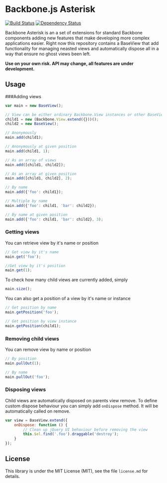 # Backbone.js Asterisk

[![Build Status](https://travis-ci.org/lrodziewicz/backbone-asterisk.png?branch=master)](https://travis-ci.org/lrodziewicz/backbone-asterisk)
[![Dependency Status](https://gemnasium.com/lrodziewicz/backbone-asterisk.png)](https://gemnasium.com/lrodziewicz/backbone-asterisk)

Backbone Asterisk is an a set of extensions for standard Backbone components adding new features that make developing more complex applications easier.
Right now this repository contains a BaseView that add functionality for managing neasted views and automatically dispose all in a way that ensure no ghost views been left.

**Use on your own risk. API may change, all features are under development.**

## Usage

###Adding views

```javascript
var main = new BaseView();

// View can be either ordinary Backbone.View instances or other BaseView's
child1 = new (Backbone.View.extend({}))();
child2 = new BaseView();

// Anonymously 
main.add(child1);

// Anonymously at given position
main.add(child1, 1);

// As an array of views
main.add([child1, child2]);

// As an array at given position
main.add([child1, child2], 2);

// By name
main.add({'foo': child1});

// Multiple by name
main.add({'foo': child1, 'bar': child2});

// By name at given position
main.add({'foo': child1, 'bar': child2}, 3);
```

### Getting views

You can retrieve view by it's name or position
```javascript
// Get view by it's name
main.get('foo');

//Get view by it's position
main.get(1);
```

To check how many child views are currently added, simply
```javascript
main.size();
```

You can also get a position of a view by it's name or instance
```javascript
// Get position by name
main.getPosition('foo');

// Get position by view instance
main.getPosition(child1);
```

### Removing child views

You can remove view by name or position
```javascript
// By position
main.pullOut(1);

// By name
main.pullOut('foo');
```

### Disposing views

Child views are automatically disposed on parents view remove. To define custom dispose behaviour you can simply add `onDispose` method. It will be automatically called on remove.

```javascript
var view = BaseView.extend({
	onDispose: function () {
		// Clean up jQuery UI behaviour before removing the view
		this.$el.find('.foo').draggable('destroy');
	}
});
```

## License

This library is under the MIT License (MIT), see the file
`license.md` for details. 

